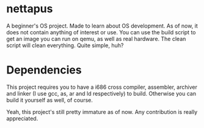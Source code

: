 # nettapus
A beginner's OS project. Made to learn about OS development. As of now, it does not contain anything of interest or use. You can use the build script to get an image you can run on qemu, as well as real hardware. The clean script will clean everything. Quite simple, huh?

# Dependencies
This project requires you to have a i686 cross compiler, assembler, archiver and linker (I use gcc, as, ar and ld respectively) to build. Otherwise you can build it yourself as well, of course.

Yeah, this project's still pretty immature as of now. Any contribution is really appreciated.
